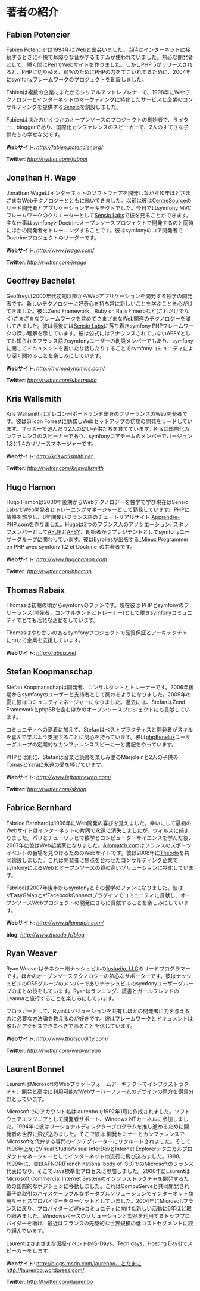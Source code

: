 著者の紹介
==========

Fabien Potencier
----------------

Fabien Potencierは1994年にWebと出会いました。当時はインターネットに接続するときに不快で耳障りな音がするモデムが使われていました。熱心な開発者として、瞬く間にPerlでWebサイトを作りました。しかしPHP 5がリリースされると、PHPに切り替え、顧客のためにPHPの力をてこいれするために、2004年に[symfony](http://www.symfony-project.org/)フレームワークのプロジェクトを創設しました。

Fabienは複数の企業にまたがるシリアルアントレプレナーで、1998年にWebテクノロジーとインターネットのマーケティングに特化したサービスと企業のコンサルティングを提供する[Sensio](http://www.sensio.com/)を創設しました。

Fabienはほかのいくつかのオープンソースのプロジェクトの創始者で、ライター、bloggerであり、国際化カンファレンスのスピーカーで、2人のすてきな子供たちの幸せな父です。

**Webサイト**: *http://fabien.potencier.org/*

**Twitter**: *http://twitter.com/fabpot*

Jonathan H. Wage
----------------

Jonathan Wageはインターネットのソフトウェアを開発しながら10年ほどさまざまなWebテクノロジーとともに働いてきました。以前は彼は[CentreSource](http://www.centresource.com)のリード開発者とアプリケーションアーキテクトでした。今日ではsymfony MVCフレームワークのクリエーターとして[Sensio Labs](http://www.sensiolabs.com)で彼を見ることができます。主な仕事はsymfonyとDoctrineオープンソースプロジェクトで開発するのと同時にほかの開発者をトレーニングすることです。彼はsymfonyのコア開発者でDoctrineプロジェクトのリーダーです。

**Webサイト**: *http://www.jwage.com/*

**Twitter**: *http://twitter.com/jwage*

Geoffrey Bachelet
-----------------

Geoffreyは2000年代初期以降からWebアプリケーションを開発する独学の開発者です。新しいテクノロジーに好奇心を持ち常に新しいことを学ぶことを心がけてきました。彼はZend Framework、Ruby on Railsとmerbなど(これだけでなく)さまざまなフレームワークを含めてさまざまなWeb関連のテクノロジーを試してきました。彼は最後には[Sensio Labs](http://www.sensiolabs.com/)に落ち着きsymfony PHPフレームワークの深い理解を示しています。彼は公式にはアナウンスされていないAFSYとしても知られるフランス語のsymfonyユーザーの創設メンバーでもあり、symfonyに関してドキュメントを書いたり話したりすることでsymfonyコミュニティにより深く関わることを楽しみにしています。

**Webサイト**: *http://mirmodynamics.com/*

**Twitter**: *http://twitter.com/ubermuda*

Kris Wallsmith
--------------

Kris Wallsmithはオレゴン州ポートランド出身のフリーランスのWeb開発者です。彼はSilicon Forrestに勤務しWebセットアップの初期の開発をリードしています。サッカーで遊んだり2人の幼い子供たちを育てています。Krisは国際化カンファレンスのスピーカーであり、symfonyコアチームのメンバーでバージョン1.3と1.4のリリースマネージャーです。

**Webサイト**: *http://kriswallsmith.net*

**Twitter**: *http://twitter.com/kriswallsmith*

Hugo Hamon
----------

Hugo Hamonは2000年後期からWebテクノロジーを独学で学び現在はSensio LabsでWeb開発者とトレーニングマネージャーとして勤務しています。PHPに情熱を燃やし、8年間使いフランス語のチュートリアルサイト 
[Apprendre-PHP.com](http://www.apprendre-php.com)を作りました。Hugoは2つのフランス人のアソシエーション: スタッフメンバーとして[AFUP](http://www.afup.org)と[AFSY](http://www.afsy.fr)、創始者かつプレジデントとしてsymfonyユーザーグループに関わっています。彼は[Eyrollesが出版する](http://www.editions-eyrolles.com/Livre/9782212124941/symfony)_Mieux Programmer en PHP avec symfony 1.2 et Doctrine_の共著者です。

**Webサイト**: *http://www.hugohamon.com*

**Twitter**: *http://twitter.com/hhamon*

Thomas Rabaix
-------------

Thomasは初期の頃からsymfonyのファンです。現在彼は PHPとsymfonyのフリーランス(開発者、コンサルタントとトレーナー)として働きsymfonyコミュニティでとても活発な活動をしています。

Thomasはやりがいのあるsymfonyプロジェクトで品質保証とアーキテクチャ について企業を支援しています。

**Webサイト**: *http://rabaix.net*

Stefan Koopmanschap
-------------------

Stefan Koopmanschapは開発者、コンサルタントとトレーナーです。2006年後期からsymfonyのユーザーと支持者として関わるようになりました。2009年の夏に彼はコミュニティマネージャーになりました。過去には、StefanはZend FrameworkとphpBBを含むほかのオープンソースプロジェクトにも貢献しています。 

コミュニティへの愛着に加えて、Stefanはベストプラクティスと開発者がスキルを喜んで学ぶよう支援することに関心を持っています。彼は[phpBenelux](http://www.phpbenelux.eu/)ユーザーグループの定期的なカンファレンススピーカーと書記をやっています。

PHPとは別に、Stefanは音楽と読書を楽しみ妻のMarjoleinと2人の子供のTomasとYaraに永遠の愛を捧げています。

**Webサイト**: *http://www.leftontheweb.com/*

**Twitter**: *http://twitter.com/skoop*

Fabrice Bernhard
----------------

Fabrice Bernhardは1996年にWeb開発の喜びを覚えました。幸いにして最初のWebサイトはインターネットの片隅で永遠に消失しましたが、ウィルスに捕まりました。パリとチューリッヒで数学とコンピューターサイエンスを学んだ後、2007年に彼はWeb起業家になりました。[Allomatch.com](http://www.allomatch.com)はフランスのスポーツイベントの会場を見つけるためのWebサイトです。彼は2008年に[Theodo](http://www.theodo.fr)を共同創設しました。これは開発者に焦点を合わせたコンサルティング企業でsymfonyによるWebとオープンソースの質の高いソリューションに特化しています。

Fabriceは2007年後半からsymfonyとその哲学のファンになりました。彼はsfEasyGMapとsfFacebookConnectプラグインでコミュニティに貢献し、オープンソースWebプロジェクトの開発にさらに貢献することを楽しみにしています。

**Webサイト**: *http://www.allomatch.com/*

**blog**: *http://www.theodo.fr/blog*

Ryan Weaver
-----------

Ryan Weaverはテネシー州ナッシュビルの[Iostudio, LLC](http://www.iostudio.com/)のリードプログラマーです。ほかのオープンソーステクノロジーの熱心なサポーターです。彼はナッシュビルのOSSグループのメンバーでありナッシュビルのsymfonyユーザーグループのまとめ役をしています。Ryanはランニング、読書とガールフレンドのLeannaと旅行することを楽しみにしています。

ブロッガーとして、Ryanはソリューションを共有しほかの開発者に力を与えるのに必要な方法論を教えるのが好きです。彼はフレームワークとドキュメントは誰もがアクセスできるべきであることを信じています。

**Webサイト**: *http://www.thatsquality.com/*

**Twitter**: *http://twitter.com/weaverryan*

Laurent Bonnet
--------------

LaurentはMicrosoftのWebプラットフォームアーキテクトでインフラストラクチャ、開発と高度に利用可能なWebサーバーファームのデザインの両方を得意分野としています。 

Microsoftでのアカウント名はlaurenboで1992年1月に作成されました。ソフトウェアエンジニアとして開発者サポート、Windows NTカーネルに参加しました。1994年に彼はリージョナルディレクタープログラムを推し進めるために開発者の世界に飛び込みました。そこで彼は 開発セミナーとカンファレンスでMicrosoftを代弁する専門のインテグレーターにリクルートされました。そして1996年上旬にVisual Studio/Visual InterDevとInternet Explorerテクニカルプロダクトマネージャーとしてインターネットの流行に飛び込みました。1998、1999年に、彼はAFNOR(French national body of ISO)でのMicrosoftのフランス代表になり、そこでJava標準化プロセスに参加しました。2000年にLaurentはMicrosoft Commercial Internet Systemのインフラストラクチャを開発するための国際的なポジションに移動しました。これはCompuServeと共同開発され電子商取引のハイスケーラブルなポータブルソリューションでインターネット商用サービスプロバイダーをターゲットとしていました。2004年にMicrosoftフランスに戻り、プロバイダーとWebコミュニティに向けた新しい活動に6年ほど取り組みました。Windowsベースのソリューションと製品を利用するトッププロバイダーを助け、最近はフランスの先駆的な世界規模の低コストセグメントに取り組んでいます。

Laurentはさまざまな国際イベント(MS-Days、Tech days、Hosting Days)でスピーカーをします。

**Webサイト**: http://blogs.msdn.com/laurenbo、とたまに http://laurenbo.wordpress.com/

**Twitter**: http://twitter.com/laurenbo
